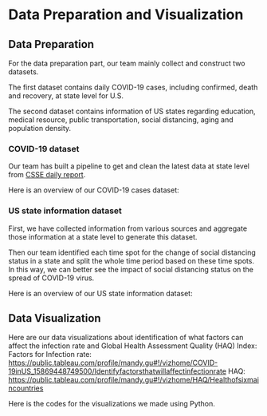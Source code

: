 # Data Preparation and Visualization

## Data Preparation
For the data preparation part, our team mainly collect and construct two datasets. 

The first dataset contains daily COVID-19 cases, including confirmed, death and recovery, at state level for U.S.

The second dataset contains information of US states regarding education, medical resource, public transportation, social distancing, aging and population density.
### COVID-19 dataset
Our team has built a pipeline to get and clean the latest data at state level from [CSSE daily report](https://github.com/CSSEGISandData/COVID-19/tree/master/csse_covid_19_data/csse_covid_19_daily_reports).

Here is an overview of our COVID-19 cases dataset:


### US state information dataset
First, we have collected information from various sources and aggregate those information at a state level to generate this dataset.

Then our team identified each time spot for the change of social distancing status in a state and split the whole time period based on these time spots. In this way, we can better see the impact of social distancing status on the spread of COVID-19 virus.

Here is an overview of our US state information dataset:

## Data Visualization
Here are our data visualizations about identification of what factors can affect the infection rate and Global Health Assessment Quality (HAQ) Index:
Factors for Infection rate: https://public.tableau.com/profile/mandy.gu#!/vizhome/COVID-19inUS_15869448749500/Identifyfactorsthatwillaffectinfectionrate
HAQ: https://public.tableau.com/profile/mandy.gu#!/vizhome/HAQ/Healthofsixmaincountries

Here is the codes for the visualizations we made using Python.
